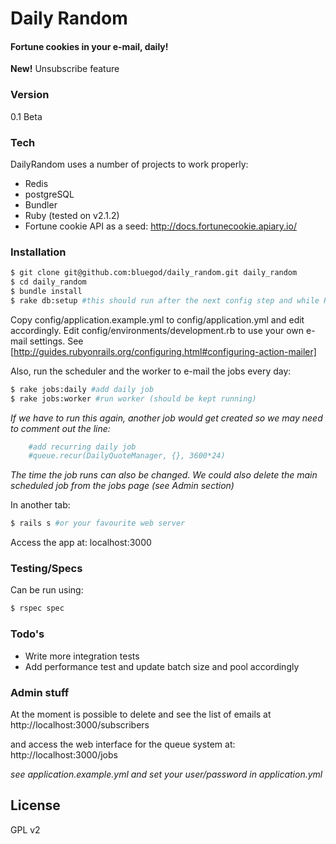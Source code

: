 # Daily Random

#### Fortune cookies in your e-mail, daily!

**New!** Unsubscribe feature

### Version
0.1 Beta

### Tech

DailyRandom uses a number of projects to work properly:
* Redis
* postgreSQL
* Bundler
* Ruby (tested on v2.1.2)
* Fortune cookie API as a seed: http://docs.fortunecookie.apiary.io/

### Installation

```sh
$ git clone git@github.com:bluegod/daily_random.git daily_random
$ cd daily_random
$ bundle install
$ rake db:setup #this should run after the next config step and while Redis is running!
```

Copy config/application.example.yml to config/application.yml and edit accordingly.
Edit config/environments/development.rb to use your own e-mail settings. See [http://guides.rubyonrails.org/configuring.html#configuring-action-mailer]

Also, run the scheduler and the worker to e-mail the jobs every day:

```sh
$ rake jobs:daily #add daily job 
$ rake jobs:worker #run worker (should be kept running)
```
_If we have to run this again, another job would get created so we may need to comment out the line:_

```ruby
    #add recurring daily job
    #queue.recur(DailyQuoteManager, {}, 3600*24)
```   
_The time the job runs can also be changed. We could also delete the main scheduled job from the jobs page (see Admin section)_

In another tab:
```sh
$ rails s #or your favourite web server
```
Access the app at: localhost:3000

### Testing/Specs

Can be run using:
```sh
$ rspec spec
```

### Todo's

* Write more integration tests
* Add performance test and update batch size and pool accordingly

### Admin stuff
At the moment is possible to delete and see the list of emails at
http://localhost:3000/subscribers

and access the web interface for the queue system at:
http://localhost:3000/jobs

_see application.example.yml and set your user/password in application.yml_

License
----
GPL v2
